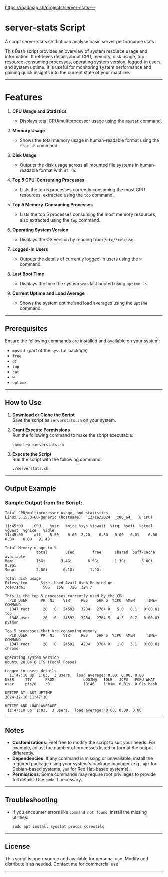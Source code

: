 https://roadmap.sh/projects/server-stats---

# server-stats Script
A script server-stats.sh that can analyse basic server performance stats


This Bash script provides an overview of system resource usage and information. It retrieves details about CPU, memory, disk usage, top resource-consuming processes, operating system version, logged-in users, and system uptime. It is useful for monitoring system performance and gaining quick insights into the current state of your machine.

---

# Features

1. **CPU Usage and Statistics**  
   - Displays total CPU/multiprocessor usage using the `mpstat` command.

2. **Memory Usage**  
   - Shows the total memory usage in human-readable format using the `free -h` command.

3. **Disk Usage**  
   - Outputs the disk usage across all mounted file systems in human-readable format with `df -h`.

4. **Top 5 CPU-Consuming Processes**  
   - Lists the top 5 processes currently consuming the most CPU resources, extracted using the `top` command.

5. **Top 5 Memory-Consuming Processes**  
   - Lists the top 5 processes consuming the most memory resources, also extracted using the `top` command.

6. **Operating System Version**  
   - Displays the OS version by reading from `/etc/*release`.

7. **Logged-In Users**  
   - Outputs the details of currently logged-in users using the `w` command.

8. **Last Boot Time**  
   - Displays the time the system was last booted using `uptime -s`.

9. **Current Uptime and Load Average**  
   - Shows the system uptime and load averages using the `uptime` command.

---

## Prerequisites

Ensure the following commands are installed and available on your system:  

- `mpstat` (part of the `sysstat` package)  
- `free`  
- `df`  
- `top`  
- `cat`  
- `w`  
- `uptime`

---

## How to Use

1. **Download or Clone the Script**  
   Save the script as `serverstats.sh` on your system.

2. **Grant Execute Permissions**  
   Run the following command to make the script executable:  
   ```
   chmod +x serverstats.sh
   ```

3. **Execute the Script**  
   Run the script with the following command:  
   ```
   ./serverstats.sh
   ```

---

## Output Example

### Sample Output from the Script:
```
Total CPU/multiprocessor usage, and statistics
Linux 5.15.0-60-generic (hostname)   12/16/2024  _x86_64_  (8 CPU)

11:45:00     CPU    %usr   %nice %sys %iowait  %irq  %soft  %steal  %guest  %gnice   %idle
11:45:00     all    5.50    0.00  2.20    0.80   0.00   0.01    0.00    0.00    0.00   91.49

Total Memory usage in %
              total        used        free      shared  buff/cache   available
Mem:          15Gi       3.4Gi       6.5Gi       1.3Gi       5.0Gi       9.9Gi
Swap:         2.0Gi       0.1Gi       1.9Gi

Total disk usage
Filesystem      Size  Used Avail Use% Mounted on
/dev/sda1        50G   15G   32G  32% /

This is the top 5 processes currently used by the CPU
  PID USER      PR  NI    VIRT    RES    SHR S  %CPU  %MEM     TIME+ COMMAND
  1347 root      20   0   24592   3284   2764 R   5.0   0.1   0:00.01 top
  1348 user      20   0   24592   3284   2764 S   4.5   0.2   0:00.03 python

Top 5 processes that are consuming memory
  PID USER      PR  NI    VIRT    RES    SHR S  %CPU  %MEM     TIME+ COMMAND
  1347 root      20   0   24592   4284   3764 R   1.0   3.1   0:00.01 chrome

Operating system version
Ubuntu 20.04.6 LTS (Focal Fossa)

Logged in users details
  11:47:10 up  1:03,  3 users,  load average: 0.00, 0.00, 0.00
USER     TTY      FROM             LOGIN@   IDLE   JCPU   PCPU WHAT
user     pts/0    :0               10:46    1:01m  0.01s  0.01s bash

UPTIME AT LAST UPTIME
2024-12-16 11:47:10

UPTIME AND LOAD AVERAGE
 11:47:10 up  1:03,  3 users,  load average: 0.00, 0.00, 0.00
```

---

## Notes

- **Customizations**: Feel free to modify the script to suit your needs. For example, adjust the number of processes listed or format the output differently.
- **Dependencies**: If any command is missing or unavailable, install the required package using your system's package manager (e.g., `apt` for Debian-based systems, `yum` for Red Hat-based systems).
- **Permissions**: Some commands may require root privileges to provide full details. Use `sudo` if necessary.

---

## Troubleshooting

- If you encounter errors like `command not found`, install the missing utilities:
  ```
  sudo apt install sysstat procps coreutils
  ```

---

## License

This script is open-source and available for personal use. Modify and distribute it as needed. Contact me for commercial use

--- 
